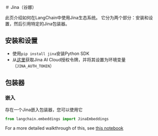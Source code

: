 ＃ Jina（谷娜）

此页介绍如何在LangChain中使用Jina生态系统。
它分为两个部分：安装和设置，然后引用特定的Jina包装器。

## 安装和设置
 - 使用`pip install jina`安装Python SDK
 - 从[这里](https://cloud.jina.ai/settings/tokens)获取Jina AI Cloud授权令牌，并将其设置为环境变量（`JINA_AUTH_TOKEN`）

## 包装器

### 嵌入

存在一个Jina嵌入包装器，您可以使用它
```python
from langchain.embeddings import JinaEmbeddings

```

For a more detailed walkthrough of this, see [this notebook](../modules/models/text_embedding/examples/jina.ipynb)

